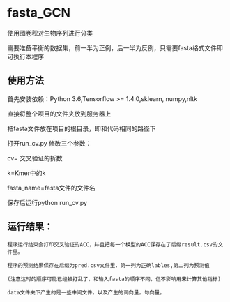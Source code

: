 # fasta_GCN
使用图卷积对生物序列进行分类

需要准备平衡的数据集，前一半为正例，后一半为反例，只需要fasta格式文件即可执行本程序

## 使用方法
 
  首先安装依赖：Python 3.6,Tensorflow >= 1.4.0,sklearn, numpy,nltk
 
  直接将整个项目的文件夹放到服务器上
  
  把fasta文件放在项目的根目录，即和代码相同的路径下
  
  打开run_cv.py 修改三个参数：
  
  cv= 交叉验证的折数
  
  k=Kmer中的k
  
  fasta_name=fasta文件的文件名
  
  保存后运行python run_cv.py
 
 ## 运行结果：
 
    程序运行结束会打印交叉验证的ACC，并且把每一个模型的ACC保存在了后缀result.csv的文件里。
    
    程序的预测结果保存在后缀为pred.csv文件里，第一列为正确lables,第二列为预测值
    
    (注意这时的顺序可能已经被打乱了，和输入fasta的顺序不同，但不影响用来计算其他指标)
    
    data文件夹下产生的是一些中间文件，以及产生的词向量，句向量。
